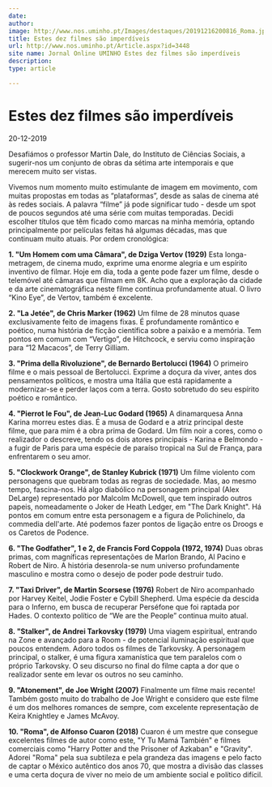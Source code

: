 ```yaml
---
date: 
author: 
image: http://www.nos.uminho.pt/Images/destaques/20191216200816_Roma.jpg
title: Estes dez filmes são imperdíveis
url: http://www.nos.uminho.pt/Article.aspx?id=3448
site name: Jornal Online UMINHO Estes dez filmes são imperdíveis
description: 
type: article

---
```

# Estes dez filmes são imperdíveis


20-12-2019

Desafiámos o professor Martin Dale, do Instituto de Ciências Sociais, a sugerir-nos um conjunto de obras da sétima arte intemporais e que merecem muito ser vistas.

Vivemos num momento muito estimulante de imagem em movimento, com muitas propostas em todas as “plataformas”, desde as salas de cinema até às redes sociais. A palavra “filme” já pode significar tudo - desde um spot de poucos segundos até uma série com muitas temporadas. Decidi escolher títulos que têm ficado como marcas na minha memória, optando principalmente por películas feitas há algumas décadas, mas que continuam muito atuais. Por ordem cronológica:

**1. "Um Homem com uma Câmara", de Dziga Vertov (1929)** 
Esta longa-metragem, de cinema mudo, exprime uma enorme alegria e um espírito inventivo de filmar. Hoje em dia, toda a gente pode fazer um filme, desde o telemóvel até câmaras que filmam em 8K. Acho que a exploração da cidade e da arte cinematográfica neste filme continua profundamente atual. O livro “Kino Eye”, de Vertov, também é excelente.

**2. "La Jetée", de Chris Marker (1962)** 
Um filme de 28 minutos quase exclusivamente feito de imagens fixas. É profundamente romântico e poético, numa história de ficção científica sobre a paixão e a memória. Tem pontos em comum com “Vertigo”, de Hitchcock, e serviu como inspiração para “12 Macacos”, de Terry Gilliam.

**3. "Prima della Rivoluzione", de Bernardo Bertolucci (1964)** 
O primeiro filme e o mais pessoal de Bertolucci. Exprime a doçura da viver, antes dos pensamentos políticos, e mostra uma Itália que está rapidamente a modernizar-se e perder laços com a terra. Gosto sobretudo do seu espírito poético e romântico.

**4. "Pierrot le Fou", de Jean-Luc Godard (1965)** 
A dinamarquesa Anna Karina morreu estes dias. É a musa de Godard e a atriz principal deste filme, que para mim é a obra prima de Godard. Um film noir a cores, como o realizador o descreve, tendo os dois atores principais - Karina e Belmondo - a fugir de Paris para uma espécie de paraíso tropical na Sul de França, para enfrentarem o seu amor.

**5. "Clockwork Orange", de Stanley Kubrick (1971)** 
Um filme violento com personagens que quebram todas as regras de sociedade. Mas, ao mesmo tempo, fascina-nos. Há algo diabólico na personagem principal (Alex DeLarge) representado por Malcolm McDowell, que tem inspirado outros papeis, nomeadamente o Joker de Heath Ledger, em "The Dark Knight". Há pontos em comum entre esta personagem e a figura de Polichinelo, da commedia dell'arte. Até podemos fazer pontos de ligação entre os Droogs e os Caretos de Podence.

**6. "The Godfather", 1 e 2, de Francis Ford Coppola (1972, 1974)** 
Duas obras primas, com magníficas representações de Marlon Brando, Al Pacino e Robert de Niro. A história desenrola-se num universo profundamente masculino e mostra como o desejo de poder pode destruir tudo.

**7. "Taxi Driver", de Martin Scorsese (1976)** 
Robert de Niro acompanhado por Harvey Keitel, Jodie Foster e Cybill Shepherd. Uma espécie da descida para o Inferno, em busca de recuperar Perséfone que foi raptada por Hades. O contexto político de “We are the People” continua muito atual.

**8. "Stalker", de Andrei Tarkovsky (1979)** 
Uma viagem espiritual, entrando na Zone e avançado para a Room - de potencial iluminação espiritual que poucos entendem. Adoro todos os filmes de Tarkovsky. A personagem principal, o stalker, é uma figura xamanística que tem paralelos com o próprio Tarkovsky. O seu discurso no final do filme capta a dor que o realizador sente em levar os outros no seu caminho.

**9. "Atonement", de Joe Wright (2007)** 
Finalmente um filme mais recente! Também gosto muito do trabalho de Joe Wright e considero que este filme é um dos melhores romances de sempre, com excelente representação de Keira Knightley e James McAvoy.

**10. "Roma", de Alfonso Cuaron (2018)** 
Cuaron é um mestre que consegue excelentes filmes de autor como este, "Y Tu Mamá También" e filmes comerciais como "Harry Potter and the Prisoner of Azkaban" e "Gravity". Adorei "Roma" pela sua subtileza e pela grandeza das imagens e pelo facto de captar o México autêntico dos anos 70, que mostra a divisão das classes e uma certa doçura de viver no meio de um ambiente social e político difícil.

